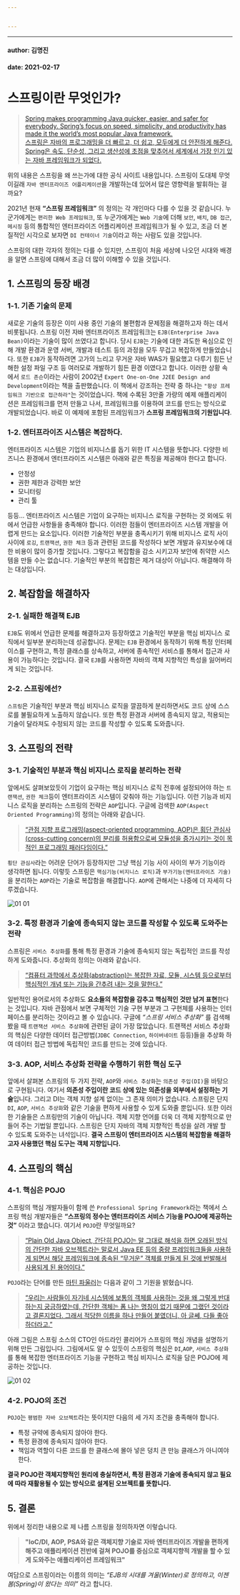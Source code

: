 ```yaml
---


---
```


<hr>
<h4 id="author-김명진">author: 김명진</h4>
<h4 id="date-2021-02-17">date: 2021-02-17</h4>
<h1 id="스프링이란-무엇인가">스프링이란 무엇인가?</h1>
<blockquote>
<p><a href="https://spring.io/why-spring">Spring makes programming Java quicker, easier, and safer for everybody. Spring’s focus on speed, simplicity, and productivity has made it the world’s most popular Java framework.<br>
스프링은 자바의 프로그래밍을 더 빠르고, 더 쉽고, 모두에게 더 안전하게 해준다. Spring은 속도, 단순성, 그리고 생산성에 초점을 맞추어서 세계에서 가장 인기 있는 자바 프레임워크가 되었다.</a></p>
</blockquote>
<p>위의 내용은 스프링을 왜 쓰는가에 대한 공식 사이트 내용입니다. 스프링이 도대체 무엇이길래 <code>자바 엔터프라이즈 어플리케이션</code>을 개발하는데 있어서 많은 영향력을 발휘하는 걸까요?</p>
<p>2021년 현재 <strong>“스프링 프레임워크”</strong> 의 정의는 각 개인마다 다를 수 있을 것 같습니다. 누군가에게는 <code>편리한 Web 프레임워크</code>, 또 누군가에게는 <code>Web 기술</code>에 더해 <code>보안</code>, <code>배치</code>, <code>DB 접근</code>, <code>메시징</code> 등의 통합적인 엔터프라이즈 어플리케이션 프레임워크가 될 수 있고, 조금 더 본질적인 시각으로 보자면 <code>DI 컨테이너 기술</code>이라고 하는 사람도 있을 것입니다.</p>
<p>스프링의 대한 각자의 정의는 다를 수 있지만, 스프링이 처음 세상에 나오던 시대와 배경을 알면 스프링에 대해서 조금 더 많이 이해할 수 있을 것입니다.</p>
<h2 id="스프링의-등장-배경">1.  스프링의 등장 배경</h2>
<h3 id="기존-기술의-문제">1-1. 기존 기술의 문제</h3>
<p>새로운 기술의 등장은 이미 사용 중인 기술의 불편함과 문제점을 해결하고자 하는 데서 비롯됩니다. 스프링 이전 자바 엔터프라이즈 프레임워크는 <code>EJB(Enterprise Java Bean)</code>이라는 기술이 많이 쓰였다고 합니다. 당시 <code>EJB</code>는 기술에 대한 과도한 욕심으로 인해 개발 환경과 운영 서버, 개발과 테스트 등의 과정을 모두 무겁고 복잡하게 만들었습니다. 또한 <code>EJB</code>가 동작하려면 고가의 느리고 무거운 자바 WAS가 필요했고 다루기 힘든 난해한 설정 파일 구조 등 여러모로 개발하기 힘든 환경 이였다고 합니다. 이러한 상황 속에서 <code>로드 존슨</code>이라는 사람이 2002년 <code>Expert One-on-One J2EE Design and Development</code>이라는 책을 출판했습니다. 이 책에서 강조하는 전략 중 하나는 <code>"항상 프레임워크 기반으로 접근하라"</code>는 것이었습니다. 책에 수록된 3만줄 가량의 예제 애플리케이션은 프레임워크를 먼저 만들고 나서, 프레임워크를 이용하여 코드를 만드는 방식으로 개발되었습니다. 바로 이 예제에 포함된 프레임워크가 <strong>스프링 프레임워크의 기원입니다</strong>.</p>
<h3 id="엔터프라이즈-시스템은-복잡하다.">1-2. 엔터프라이즈 시스템은 복잡하다.</h3>
<p>엔터프라이즈 시스템은 기업의 비지니스를 돕기 위한 IT 시스템을 뜻합니다. 다양한 비즈니스 환경에서 엔터프라이즈 시스템은 아래와 같은 특징을 제공해야 한다고 합니다.</p>
<ul>
<li>안정성</li>
<li>권한 제한과 강력한 보안</li>
<li>모니터링</li>
<li>관리 툴</li>
</ul>
<p>등등… 엔터프라이즈 시스템은 기업이 요구하는 비지니스 로직을 구현하는 것 외에도 위에서 언급한 사항들을 충족해야 합니다. 이러한 점들이 엔터프라이즈 시스템 개발을 어렵게 만드는 요소입니다. 이러한 기술적인 부분을 충족시키기 위해 비지니스 로직 사이사이에 <code>로깅</code>, <code>트랜잭션</code>, <code>권한 체크</code> 등과 관련된 코드를 작성하다 보면 개발과 유지보수에 대한 비용이 많이 증가할 것입니다. 그렇다고 복잡함을 감소 시키고자 보안에 취약한 시스템을 만들 수는 없습니다. 기술적인 부분의 복잡함은 제거 대상이 아닙니다. 해결해야 하는 대상입니다.</p>
<h2 id="복잡함을-해결하자">2. 복잡함을 해결하자</h2>
<h3 id="실패한-해결책-ejb">2-1. 실패한 해결책 EJB</h3>
<p><code>EJB</code>도 위에서 언급한 문제를 해결하고자 등장하였고 기술적인 부분을 핵심 비지니스 로직에서 일부분 분리하는데 성공합니다. 문제는 <code>EJB</code> 환경에서 동작하기 위해 특정 인터페이스를 구현하고, 특정 클래스를 상속하고, 서버에 종속적인 서비스를 통해서 접근과 사용이 가능하다는 것입니다. 결국 <code>EJB</code>를 사용하면 자바의 객체 지향적인 특성을 잃어버리게 되는 것입니다.</p>
<h3 id="스프링에선">2-2. 스프링에선?</h3>
<p><code>스프링</code>은 기술적인 부분과 핵심 비지니스 로직을 깔끔하게 분리하면서도 코드 상에 스스로를 불필요하게 노출하지 않습니다. 또한 특정 환경과 서버에 종속되지 않고, 적용되는 기술이 달라져도 수정되지 않는 코드를 작성할 수 있도록 도와줍니다.</p>
<h2 id="스프링의-전략">3. 스프링의 전략</h2>
<h3 id="기술적인-부분과-핵심-비지니스-로직을-분리하는-전략">3-1. 기술적인 부분과 핵심 비지니스 로직을 분리하는 전략</h3>
<p>앞에서도 살펴보았듯이 기업이 요구하는 핵심 비지니스 로직 전후에 설정되어야 하는 <code>트랜잭션</code>, <code>권한 체크</code>등이 엔터프라이즈 시스템이 갖춰야 하는 기능입니다. 이런 기능과 비지니스 로직을 분리하는 스프링의 전략은 <code>AOP</code>입니다. 구글에 검색한 <code>AOP(Aspect Oriented Programming)</code>의 정의는 아래와 같습니다.</p>
<blockquote>
<p><a href="https://ko.wikipedia.org/wiki/%EA%B4%80%EC%A0%90_%EC%A7%80%ED%96%A5_%ED%94%84%EB%A1%9C%EA%B7%B8%EB%9E%98%EB%B0%8D">“관점 지향 프로그래밍(aspect-oriented programming, AOP)은 횡단 관심사(cross-cutting concern)의 분리를 허용함으로써 모듈성을 증가시키는 것이 목적인 프로그래밍 패러다임이다.”</a></p>
</blockquote>
<p><code>횡단 관심사</code>라는 어려운 단어가 등장하지만 그냥 핵심 기능 사이 사이의 부가 기능이라 생각하면 됩니다. 이렇듯 스프링은 <code>핵심기능(비지니스 로직)</code>과 <code>부가기능(엔터프라이즈 기술)</code>을 분리하는 <code>AOP</code>라는 기술로 복잡함을 해결합니다. <code>AOP</code>에 관해서는 나중에 더 자세히 다루겠습니다.</p>
<p><img src="https://kjpmj-blog.netlify.app/static/5769b44132018e57ddcb152f549e57c1/fcda8/01-01.png" alt="01 01"></p>
<h3 id="특정-환경과-기술에-종속되지-않는-코드를-작성할-수-있도록-도와주는-전략">3-2. 특정 환경과 기술에 종속되지 않는 코드를 작성할 수 있도록 도와주는 전략</h3>
<p>스프링은 <code>서비스 추상화</code>를 통해 특정 환경과 기술에 종속되지 않는 독립적인 코드를 작성하게 도와줍니다. 추상화의 정의는 아래와 같습니다.</p>
<blockquote>
<p><a href="https://ko.wikipedia.org/wiki/%EC%B6%94%EC%83%81%ED%99%94_(%EC%BB%B4%ED%93%A8%ED%84%B0_%EA%B3%BC%ED%95%99)">“컴퓨터 과학에서 추상화(abstraction)는 복잡한 자료, 모듈, 시스템 등으로부터 핵심적인 개념 또는 기능을 간추려 내는 것을 말한다.”</a></p>
</blockquote>
<p>일반적인 용어로서의 추상화도 <strong>요소들의 복잡함을 감추고 핵심적인 것만 남겨 표현</strong>한다는 것입니다. 자바 관점에서 보면 구체적인 기술 구현 부분과 그 구현체를 사용하는 인터페이스를 분리하는 것이라고 볼 수 있습니다. 구글에 <em>“스프링 서비스 추상화”</em> 를 검색해 봤을 때 <code>트랜잭션 서비스 추상화</code>에 관련된 글이 가장 많았습니다. 트랜잭션 서비스 추상화의 핵심은 다양한 데이터 접근방법(<code>JDBC Connection</code>, <code>하이버네이트</code> 등등)들을 추상화 하여 데이터 접근 방법에 독립적인 코드를 만드는 것에 있습니다.</p>
<h3 id="aop--서비스-추상화-전략을-수행하기-위한-핵심-도구">3-3.  AOP,  서비스 추상화 전략을 수행하기 위한 핵심 도구</h3>
<p>앞에서 살펴본 스프링의 두 가지 전략, <code>AOP</code>와 <code>서비스 추상화</code>는 <code>의존성 주입(DI)</code>을 바탕으로 구현됩니다. 여기서 <strong>의존성 주입이란 코드 상에 있는 의존성을 외부에서 설정하는 기술</strong>입니다. 그리고 DI는 객체 지향 설계 없이는 그 존재 의미가 없습니다. 스프링은 단지 <code>DI</code>, <code>AOP</code>, <code>서비스 추상화</code>와 같은 기술을 편하게 사용할 수 있게 도와줄 뿐입니다. 또한 이러한 기술들은 스프링만의 기술이 아닙니다. 객체 지향 언어를 더욱 더 객체 지향적으로 만들어 주는 기법일 뿐입니다. 스프링은 단지 자바의 객체 지향적인 특성을 살려 개발 할 수 있도록 도와주는 녀석입니다.  <strong>결국 스프링이 엔터프라이즈 시스템의 복잡함을 해결하고자 사용했던 핵심 도구는 객체 지향입니다.</strong></p>
<h2 id="스프링의-핵심">4. 스프링의 핵심</h2>
<h3 id="핵심은-pojo">4-1. 핵심은 POJO</h3>
<p>스프링의 핵심 개발자들이 함께 쓴 <code>Professional Spring Framework</code>라는 책에서 스프링 핵심 개발자들은 <strong>“스프링의 정수는 엔터프라이즈 서비스 기능을 POJO에 제공하는 것”</strong> 이라고 했습니다. 여기서 <code>POJO</code>란 무엇일까요?</p>
<blockquote>
<p><a href="https://ko.wikipedia.org/wiki/Plain_Old_Java_Object">“Plain Old Java Object, 간단히 POJO는 말 그대로 해석을 하면 오래된 방식의 간단한 자바 오브젝트라는 말로서 Java EE 등의 중량 프레임워크들을 사용하게 되면서 해당 프레임워크에 종속된 “무거운” 객체를 만들게 된 것에 반발해서 사용되게 된 용어이다.”</a></p>
</blockquote>
<p><code>POJO</code>라는 단어를 만든 <a href="https://ko.wikipedia.org/wiki/%EB%A7%88%ED%8B%B4_%ED%8C%8C%EC%9A%B8%EB%9F%AC">마틴 파울러</a>는 다음과 같이 그 기원을 밝혔습니다.</p>
<blockquote>
<p><a href="https://ko.wikipedia.org/wiki/Plain_Old_Java_Object">“우리는 사람들이 자기네 시스템에 보통의 객체를 사용하는 것을 왜 그렇게 반대하는지 궁금하였는데, 간단한 객체는 폼 나는 명칭이 없기 때문에 그랬던 것이라고 결론지었다. 그래서 적당한 이름을 하나 만들어 붙였더니, 아 글쎄, 다들 좋아하더라고.”</a></p>
</blockquote>
<p>아래 그림은 스프링 소스의 CTO인 아드라인 콜리어가 스프링의 핵심 개념을 설명하기 위해 만든 그림입니다. 그림에서도 알 수 있듯이 스프링의 핵심은 <code>DI</code>,<code>AOP</code>, <code>서비스 추상화</code>를 통해 복잡한 엔터프라이즈 기능을 구현하고 핵심 비지니스 로직을 담은 POJO에 제공하는 것입니다.</p>
<p><img src="https://kjpmj-blog.netlify.app/static/fa898362ebbc8b9de6ef89062214c9f7/484ae/01-02.png" alt="01 02"></p>
<h3 id="pojo의-조건">4-2. POJO의 조건</h3>
<p><code>POJO</code>는 <code>평범한 자바 오브젝트</code>라는 뜻이지만 다음의 세 가지 조건을 충족해야 합니다.</p>
<ul>
<li>특정 규약에 종속되지 않아야 한다.</li>
<li>특정 환경에 종속되지 않아야 한다.</li>
<li>책임과 역할이 다른 코드를 한 클래스에 몰아 넣은 덩치 큰 만능 클래스가 아니여야 한다.</li>
</ul>
<p><strong>결국 POJO란 객체지향적인 원리에 충실하면서, 특정 환경과 기술에 종속되지 않고 필요에 따라 재활용될 수 있는 방식으로 설계된 오브젝트를 뜻합니다.</strong></p>
<h2 id="결론">5. 결론</h2>
<p>위에서 정리한 내용으로 제 나름 스프링을 정의하자면 이렇습니다.</p>
<blockquote>
<p><strong>"IoC/DI, AOP, PSA와 같은 객체지향 기술로 자바 엔터프라이즈 개발을 편하게 해주고 애플리케이션 전반에 걸쳐 POJO를 중심으로 객체지향적 개발을 할 수 있게 도와주는 애플리케이션 프레임워크"</strong></p>
</blockquote>
<p>여담으로 스프링이라는 이름의 의미는 <em>“EJB의 시대를 겨울(Winter)로 정의하고, 이젠 봄(Spring)이 왔다는 의미”</em> 라고 합니다.</p>

